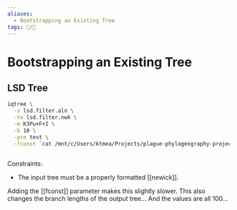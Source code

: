 ```yaml
---
aliases:
  - Bootstrapping an Existing Tree
tags: 📝/🌱
---
```


# Bootstrapping an Existing Tree

## LSD Tree

```bash
iqtree \
  -s lsd.filter.aln \
  -te lsd.filter.nwk \
  -m K3Pu+F+I \
  -b 10 \
  -pre test \
  -fconst `cat /mnt/c/Users/ktmea/Projects/plague-phylogeography-projects/main/snippy_multi/all/chromosome/full/snippy-multi.constant_sites.txt`
  
```

Constraints: 
- The input tree must be a properly formatted [[newick]].

Adding the [[fconst]] parameter makes this slightly slower.
This also changes the branch lengths of the output tree...
And the values are all 100...